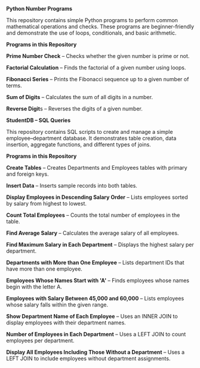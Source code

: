 **Python Number Programs**

This repository contains simple Python programs to perform common mathematical operations and checks.
These programs are beginner-friendly and demonstrate the use of loops, conditionals, and basic arithmetic.

**Programs in this Repository**

**Prime Number Check** – Checks whether the given number is prime or not.

**Factorial Calculation** – Finds the factorial of a given number using loops.

**Fibonacci Series** – Prints the Fibonacci sequence up to a given number of terms.

**Sum of Digits** – Calculates the sum of all digits in a number.

**Reverse Digit**s – Reverses the digits of a given number.




**StudentDB – SQL Queries**

This repository contains SQL scripts to create and manage a simple employee–department database.
It demonstrates table creation, data insertion, aggregate functions, and different types of joins.

**Programs in this Repository**

**Create Tables** – Creates Departments and Employees tables with primary and foreign keys.

**Insert Data** – Inserts sample records into both tables.

**Display Employees in Descending Salary Order** – Lists employees sorted by salary from highest to lowest.

**Count Total Employees** – Counts the total number of employees in the table.

**Find Average Salary** – Calculates the average salary of all employees.

**Find Maximum Salary in Each Department** – Displays the highest salary per department.

**Departments with More than One Employee** – Lists department IDs that have more than one employee.

**Employees Whose Names Start with 'A'** – Finds employees whose names begin with the letter A.

**Employees with Salary Between 45,000 and 60,000** – Lists employees whose salary falls within the given range.

**Show Department Name of Each Employee** – Uses an INNER JOIN to display employees with their department names.

**Number of Employees in Each Department** – Uses a LEFT JOIN to count employees per department.

**Display All Employees Including Those Without a Department** – Uses a LEFT JOIN to include employees without department assignments.
